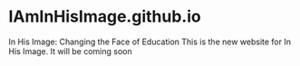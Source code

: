 # IAmInHisImage.github.io
In His Image: Changing the Face of Education
This is the new website for In His Image. 
It will be coming soon
